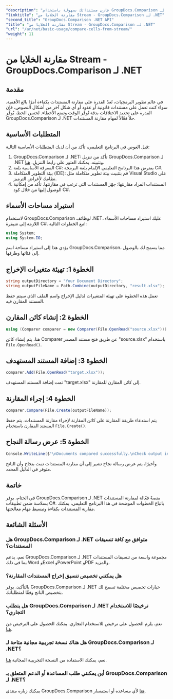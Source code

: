 ```yaml
---
"description": "قارن مستنداتك بسهولة باستخدام GroupDocs.Comparison لـ .NET. بسّط مهام معالجة مستنداتك بسهولة."
"linktitle": "مقارنة الخلايا من Stream - GroupDocs.Comparison لـ .NET"
"second_title": "GroupDocs.Comparison .NET API"
"title": "مقارنة الخلايا من Stream - GroupDocs.Comparison لـ .NET"
"url": "/ar/net/basic-usage/compare-cells-from-stream/"
"weight": 11
---
```


# مقارنة الخلايا من Stream - GroupDocs.Comparison لـ .NET

## مقدمة
في عالم تطوير البرمجيات، تُعدّ القدرة على مقارنة المستندات بكفاءة أمرًا بالغ الأهمية. سواء كنت تعمل على مستندات قانونية أو عقود أو أي شكل آخر من أشكال النصوص، فإن القدرة على تحديد الاختلافات بدقة تُوفّر الوقت وتمنع الأخطاء. لحسن الحظ، يُوفّر GroupDocs.Comparison لـ .NET حلاً فعّالاً لمهام مقارنة المستندات.
## المتطلبات الأساسية
قبل الغوص في البرنامج التعليمي، تأكد من أن لديك المتطلبات الأساسية التالية:
1. GroupDocs.Comparison لـ .NET: تأكد من تنزيل GroupDocs.Comparison لـ .NET وتثبيته. يمكنك العثور على رابط التنزيل. [هنا](https://releases.groupdocs.com/comparison/net/).
2. المعرفة الأساسية بلغة C#: يفترض هذا البرنامج التعليمي الإلمام بلغة البرمجة C#.
3. بيئة التطوير المتكاملة (IDE): قم بتثبيت بيئة تطوير متكاملة مثل Visual Studio على نظامك لأغراض الترميز.
4. المستندات المراد مقارنتها: جهّز المستندات التي ترغب في مقارنتها. تأكد من إمكانية الوصول إليها من خلال كود C#.

## استيراد مساحات الأسماء
لاستخدام GroupDocs.Comparison لوظائف .NET، عليك استيراد مساحات الأسماء اللازمة إلى شيفرة C#. اتبع الخطوات التالية:

```csharp
using System;
using System.IO;
```
يؤدي هذا إلى استيراد مساحة اسم GroupDocs.Comparison، مما يسمح لك بالوصول إلى فئاتها وطرقها.

## الخطوة 1: تهيئة متغيرات الإخراج
```csharp
string outputDirectory = "Your Document Directory";
string outputFileName = Path.Combine(outputDirectory, "result.xlsx");
```
تعمل هذه الخطوة على تهيئة المتغيرات لدليل الإخراج واسم الملف الذي سيتم حفظ المستند المقارن فيه.
## الخطوة 2: إنشاء كائن المقارن
```csharp
using (Comparer comparer = new Comparer(File.OpenRead("source.xlsx")))
```
هنا، يتم إنشاء كائن Comparer عن طريق فتح مستند المصدر "source.xlsx" باستخدام `File.OpenRead()`.
## الخطوة 3: إضافة المستند المستهدف
```csharp
comparer.Add(File.OpenRead("target.xlsx"));
```
تمت إضافة المستند المستهدف "target.xlsx" إلى كائن المقارن للمقارنة.
## الخطوة 4: إجراء المقارنة
```csharp
comparer.Compare(File.Create(outputFileName));
```
يتم استدعاء طريقة المقارنة على كائن المقارنة لإجراء مقارنة المستندات. يتم حفظ المستند المقارن باستخدام `File.Create()`.
## الخطوة 5: عرض رسالة النجاح
```csharp
Console.WriteLine($"\nDocuments compared successfully.\nCheck output in {outputDirectory}.");
```
وأخيرًا، يتم عرض رسالة نجاح تشير إلى أن مقارنة المستندات تمت بنجاح وأن الناتج متوفر في الدليل المحدد.

## خاتمة
في الختام، يوفر GroupDocs.Comparison لـ .NET منصةً فعّالة لمقارنة المستندات بسلاسة ضمن تطبيقات C#. باتباع الخطوات الموضحة في هذا البرنامج التعليمي، يمكنك مقارنة المستندات بكفاءة وتبسيط مهام معالجتها.
## الأسئلة الشائعة
### هل GroupDocs.Comparison لـ .NET متوافق مع كافة تنسيقات المستندات؟
نعم، يدعم GroupDocs.Comparison لـ .NET مجموعة واسعة من تنسيقات المستندات بما في ذلك Word وExcel وPowerPoint وPDF والمزيد.
### هل يمكنني تخصيص تنسيق إخراج المستندات المقارنة؟
بالتأكيد، يوفر GroupDocs.Comparison لـ .NET خيارات تخصيص مختلفة تسمح لك بتخصيص الناتج وفقًا لمتطلباتك.
### هل يتطلب GroupDocs.Comparison لـ .NET ترخيصًا للاستخدام التجاري؟
نعم، يلزم الحصول على ترخيص للاستخدام التجاري. يمكنك الحصول على الترخيص من [هنا](https://purchase.groupdocs.com/buy).
### هل هناك نسخة تجريبية مجانية متاحة لـ GroupDocs.Comparison لـ .NET؟
نعم، يمكنك الاستفادة من النسخة التجريبية المجانية [هنا](https://releases.groupdocs.com/).
### أين يمكنني طلب المساعدة أو الدعم المتعلق بـ GroupDocs.Comparison لـ .NET؟
يمكنك زيارة منتدى GroupDocs.Comparison [هنا](https://forum.groupdocs.com/c/comparison/12) لأي مساعدة أو استفسار.